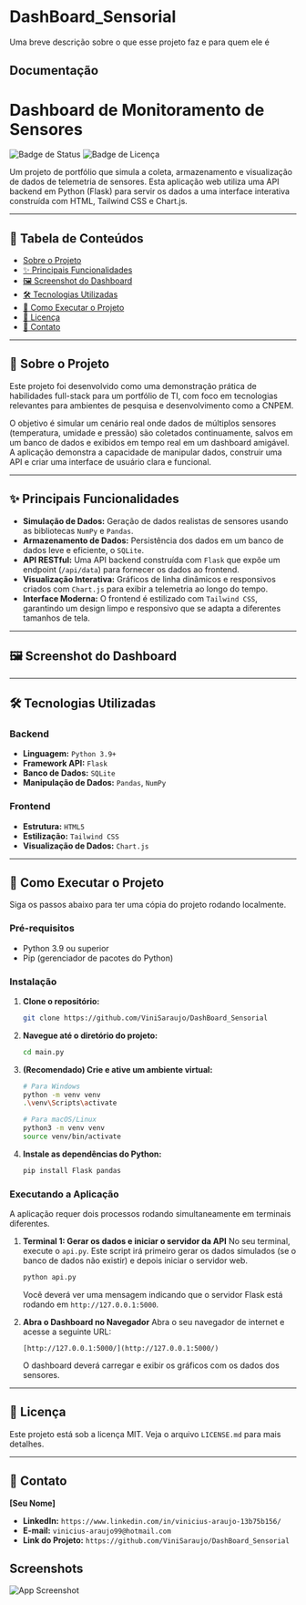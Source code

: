 
# DashBoard_Sensorial

Uma breve descrição sobre o que esse projeto faz e para quem ele é


## Documentação

# Dashboard de Monitoramento de Sensores

![Badge de Status](https://img.shields.io/badge/status-conclu%C3%ADdo-brightgreen)
![Badge de Licença](https://img.shields.io/badge/licen%C3%A7a-MIT-blue)

Um projeto de portfólio que simula a coleta, armazenamento e visualização de dados de telemetria de sensores. Esta aplicação web utiliza uma API backend em Python (Flask) para servir os dados a uma interface interativa construída com HTML, Tailwind CSS e Chart.js.

---

## 📖 Tabela de Conteúdos

* [Sobre o Projeto](#-sobre-o-projeto)
* [✨ Principais Funcionalidades](#-principais-funcionalidades)
* [🖼️ Screenshot do Dashboard](#-screenshot-do-dashboard)
* [🛠️ Tecnologias Utilizadas](#️-tecnologias-utilizadas)
* [🚀 Como Executar o Projeto](#-como-executar-o-projeto)
* [📄 Licença](#-licença)
* [📧 Contato](#-contato)

---

## 🎯 Sobre o Projeto

Este projeto foi desenvolvido como uma demonstração prática de habilidades full-stack para um portfólio de TI, com foco em tecnologias relevantes para ambientes de pesquisa e desenvolvimento como a CNPEM.

O objetivo é simular um cenário real onde dados de múltiplos sensores (temperatura, umidade e pressão) são coletados continuamente, salvos em um banco de dados e exibidos em tempo real em um dashboard amigável. A aplicação demonstra a capacidade de manipular dados, construir uma API e criar uma interface de usuário clara e funcional.

---

## ✨ Principais Funcionalidades

* **Simulação de Dados:** Geração de dados realistas de sensores usando as bibliotecas `NumPy` e `Pandas`.
* **Armazenamento de Dados:** Persistência dos dados em um banco de dados leve e eficiente, o `SQLite`.
* **API RESTful:** Uma API backend construída com `Flask` que expõe um endpoint (`/api/data`) para fornecer os dados ao frontend.
* **Visualização Interativa:** Gráficos de linha dinâmicos e responsivos criados com `Chart.js` para exibir a telemetria ao longo do tempo.
* **Interface Moderna:** O frontend é estilizado com `Tailwind CSS`, garantindo um design limpo e responsivo que se adapta a diferentes tamanhos de tela.

---

## 🖼️ Screenshot do Dashboard


---

## 🛠️ Tecnologias Utilizadas

### Backend
* **Linguagem:** `Python 3.9+`
* **Framework API:** `Flask`
* **Banco de Dados:** `SQLite`
* **Manipulação de Dados:** `Pandas`, `NumPy`

### Frontend
* **Estrutura:** `HTML5`
* **Estilização:** `Tailwind CSS`
* **Visualização de Dados:** `Chart.js`

---

## 🚀 Como Executar o Projeto

Siga os passos abaixo para ter uma cópia do projeto rodando localmente.

### Pré-requisitos

* Python 3.9 ou superior
* Pip (gerenciador de pacotes do Python)

### Instalação

1.  **Clone o repositório:**
    ```bash
    git clone https://github.com/ViniSaraujo/DashBoard_Sensorial
    ```

2.  **Navegue até o diretório do projeto:**
    ```bash
    cd main.py
    ```

3.  **(Recomendado) Crie e ative um ambiente virtual:**
    ```bash
    # Para Windows
    python -m venv venv
    .\venv\Scripts\activate

    # Para macOS/Linux
    python3 -m venv venv
    source venv/bin/activate
    ```

4.  **Instale as dependências do Python:**
    ```bash
    pip install Flask pandas
    ```

### Executando a Aplicação

A aplicação requer dois processos rodando simultaneamente em terminais diferentes.

1.  **Terminal 1: Gerar os dados e iniciar o servidor da API**
    No seu terminal, execute o `api.py`. Este script irá primeiro gerar os dados simulados (se o banco de dados não existir) e depois iniciar o servidor web.
    ```bash
    python api.py
    ```
    Você deverá ver uma mensagem indicando que o servidor Flask está rodando em `http://127.0.0.1:5000`.

2.  **Abra o Dashboard no Navegador**
    Abra o seu navegador de internet e acesse a seguinte URL:
    ```
    [http://127.0.0.1:5000/](http://127.0.0.1:5000/)
    ```
    O dashboard deverá carregar e exibir os gráficos com os dados dos sensores.

---

## 📄 Licença

Este projeto está sob a licença MIT. Veja o arquivo `LICENSE.md` para mais detalhes.

---

## 📧 Contato

**[Seu Nome]**

* **LinkedIn:** `https://www.linkedin.com/in/vinicius-araujo-13b75b156/`
* **E-mail:** `vinicius-araujo99@hotmail.com`
* **Link do Projeto:** `https://github.com/ViniSaraujo/DashBoard_Sensorial`

## Screenshots

![App Screenshot](https://via.placeholder.com/468x300?text=App+Screenshot+Here)

